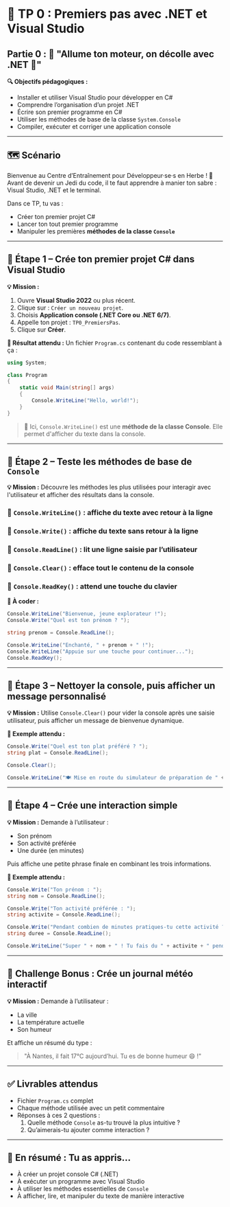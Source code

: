 # 🧪 TP 0 : Premiers pas avec .NET et Visual Studio

## Partie 0 : 🧰 "Allume ton moteur, on décolle avec .NET 🚀"

**🔍 Objectifs pédagogiques :**

- Installer et utiliser Visual Studio pour développer en C#
- Comprendre l’organisation d’un projet .NET
- Écrire son premier programme en C#
- Utiliser les méthodes de base de la classe `System.Console`
- Compiler, exécuter et corriger une application console

---

## 🗺️ Scénario

Bienvenue au Centre d’Entraînement pour Développeur·se·s en Herbe ! 🌱  
Avant de devenir un Jedi du code, il te faut apprendre à manier ton sabre : Visual Studio, .NET et le terminal.

Dans ce TP, tu vas :

- Créer ton premier projet C#
- Lancer ton tout premier programme
- Manipuler les premières **méthodes de la classe `Console`**

---

## 🧭 Étape 1 – Crée ton premier projet C# dans Visual Studio

**💡 Mission :**

1. Ouvre **Visual Studio 2022** ou plus récent.
2. Clique sur : `Créer un nouveau projet`.
3. Choisis **Application console (.NET Core ou .NET 6/7)**.
4. Appelle ton projet : `TP0_PremiersPas`.
5. Clique sur **Créer**.

**📝 Résultat attendu :** Un fichier `Program.cs` contenant du code ressemblant à ça :

```csharp
using System;

class Program
{
    static void Main(string[] args)
    {
        Console.WriteLine("Hello, world!");
    }
}
```

> 💬 Ici, `Console.WriteLine()` est une **méthode de la classe Console**. Elle permet d'afficher du texte dans la console.

---

## 🎉 Étape 2 – Teste les méthodes de base de `Console`

**💡 Mission :**
Découvre les méthodes les plus utilisées pour interagir avec l'utilisateur et afficher des résultats dans la console.

### 🔹 `Console.WriteLine()` : affiche du texte avec retour à la ligne

### 🔹 `Console.Write()` : affiche du texte sans retour à la ligne

### 🔹 `Console.ReadLine()` : lit une ligne saisie par l’utilisateur

### 🔹 `Console.Clear()` : efface tout le contenu de la console

### 🔹 `Console.ReadKey()` : attend une touche du clavier

**📝 À coder :**

```csharp
Console.WriteLine("Bienvenue, jeune explorateur !");
Console.Write("Quel est ton prénom ? ");

string prenom = Console.ReadLine();

Console.WriteLine("Enchanté, " + prenom + " !");
Console.WriteLine("Appuie sur une touche pour continuer...");
Console.ReadKey();
```

---

## 🧼 Étape 3 – Nettoyer la console, puis afficher un message personnalisé

**💡 Mission :**
Utilise `Console.Clear()` pour vider la console après une saisie utilisateur, puis afficher un message de bienvenue dynamique.

**📝 Exemple attendu :**

```csharp
Console.Write("Quel est ton plat préféré ? ");
string plat = Console.ReadLine();

Console.Clear();

Console.WriteLine("🍽️ Mise en route du simulateur de préparation de " + plat + "...");
```

---

## 🔁 Étape 4 – Crée une interaction simple

**💡 Mission :**
Demande à l’utilisateur :

- Son prénom
- Son activité préférée
- Une durée (en minutes)

Puis affiche une petite phrase finale en combinant les trois informations.

**📝 Exemple attendu :**

```csharp
Console.Write("Ton prénom : ");
string nom = Console.ReadLine();

Console.Write("Ton activité préférée : ");
string activite = Console.ReadLine();

Console.Write("Pendant combien de minutes pratiques-tu cette activité ? ");
string duree = Console.ReadLine();

Console.WriteLine("Super " + nom + " ! Tu fais du " + activite + " pendant " + duree + " minutes. 🏆");
```

---

## 🎯 Challenge Bonus : Crée un journal météo interactif

**💡 Mission :**
Demande à l’utilisateur :

- La ville
- La température actuelle
- Son humeur

Et affiche un résumé du type :

> "À Nantes, il fait 17°C aujourd’hui. Tu es de bonne humeur 😄 !"

---

## ✅ Livrables attendus

- Fichier `Program.cs` complet
- Chaque méthode utilisée avec un petit commentaire
- Réponses à ces 2 questions :
  1. Quelle méthode `Console` as-tu trouvé la plus intuitive ?
  2. Qu’aimerais-tu ajouter comme interaction ?

---

## 🔧 En résumé : Tu as appris...

- À créer un projet console C# (.NET)
- À exécuter un programme avec Visual Studio
- À utiliser les méthodes essentielles de `Console`
- À afficher, lire, et manipuler du texte de manière interactive
